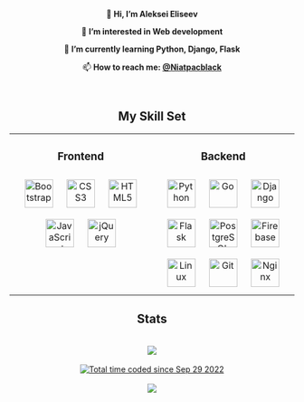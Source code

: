 <div align="center">


👋 <b>Hi, I’m Aleksei Eliseev</b>

👀 <b>I’m interested in Web development</b>

🌱 <b>I’m currently learning Python, Django, Flask</b>

📫 <b>How to reach me: [@Niatpacblack](https://t.me/niatpackcalb)</b>
</div>   

<br/>  

<h2 align="center">My Skill Set</h2>
<table align="center"><tr><td valign="top" width="33%">



<h3 align="center">Frontend</h3>
<div align="center">  
<a href="https://getbootstrap.com/docs/3.4/javascript/" target="_blank"><img style="margin: 10px" src="https://profilinator.rishav.dev/skills-assets/bootstrap-plain.svg" alt="Bootstrap" height="50" /></a>  
<a href="https://www.w3schools.com/css/" target="_blank"><img style="margin: 10px" src="https://profilinator.rishav.dev/skills-assets/css3-original-wordmark.svg" alt="CSS3" height="50" /></a>  
<a href="https://en.wikipedia.org/wiki/HTML5" target="_blank"><img style="margin: 10px" src="https://profilinator.rishav.dev/skills-assets/html5-original-wordmark.svg" alt="HTML5" height="50" /></a>  
<a href="https://www.javascript.com/" target="_blank"><img style="margin: 10px" src="https://profilinator.rishav.dev/skills-assets/javascript-original.svg" alt="JavaScript" height="50" /></a>
<a href="https://jquery.com/" target="_blank"><img style="margin: 10px" src="https://profilinator.rishav.dev/skills-assets/jquery.png" alt="jQuery" height="50" /></a>  
</div>

</td><td valign="top" width="33%">



<h3 align="center">Backend</h3>
<div align="center">  
<a href="https://www.python.org/" target="_blank"><img style="margin: 10px" src="https://profilinator.rishav.dev/skills-assets/python-original.svg" alt="Python" height="50" /></a>
<a href="https://go.dev/" target="_blank"><img style="margin: 10px" src="https://profilinator.rishav.dev/skills-assets/go-original.svg" alt="Go" height="50" /></a>  
<a href="https://www.djangoproject.com/" target="_blank"><img style="margin: 10px" src="https://profilinator.rishav.dev/skills-assets/django-original.svg" alt="Django" height="50" /></a>  
<a href="https://flask.palletsprojects.com/" target="_blank"><img style="margin: 10px" src="https://profilinator.rishav.dev/skills-assets/flask.png" alt="Flask" height="50" /></a>  
<a href="https://www.postgresql.org/" target="_blank"><img style="margin: 10px" src="https://profilinator.rishav.dev/skills-assets/postgresql-original-wordmark.svg" alt="PostgreSQL" height="50" /></a>  
<a href="https://firebase.google.com/" target="_blank"><img style="margin: 10px" src="https://profilinator.rishav.dev/skills-assets/firebase.png" alt="Firebase" height="50" /></a>  
<a href="https://www.linux.org/" target="_blank"><img style="margin: 10px" src="https://profilinator.rishav.dev/skills-assets/linux-original.svg" alt="Linux" height="50" /></a>  
<a href="https://github.com/" target="_blank"><img style="margin: 10px" src="https://profilinator.rishav.dev/skills-assets/git-scm-icon.svg" alt="Git" height="50" /></a>  
<a href="https://www.nginx.com/" target="_blank"><img style="margin: 10px" src="https://profilinator.rishav.dev/skills-assets/nginx-original.svg" alt="Nginx" height="50" /></a> 
</div>

</td>

</tr></table>  

<h2 align="center">Stats</h2>
<br/>  

<div align="center">
<a href=https://www.codewars.com/users/NiatpacKcalb><img src="https://www.codewars.com/users/NiatpacKcalb/badges/small"" /></a>
</div>

<br/> 

<div align="center">
<a href="https://wakatime.com/@83f8d99e-e577-4fba-a1f5-b81a84f8d868"><img src="https://wakatime.com/badge/user/83f8d99e-e577-4fba-a1f5-b81a84f8d868.svg" alt="Total time coded since Sep 29 2022" /></a>
</div>

<br/>  

<div align="center">
<img src="https://komarev.com/ghpvc/?username=NiatpacBlack&&style=flat-square" align="center" />
</div>  



